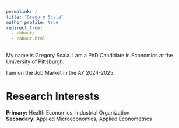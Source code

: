 ```yaml
---
permalink: /
title: "Gregory Scala"
author_profile: true
redirect_from: 
  - /about/
  - /about.html
---
```


My name is Gregory Scala. I am a PhD Candidate in Economics at the University of Pittsburgh. 

I am on the Job Market in the AY 2024-2025.

Research Interests 
=====

**Primary:** Health Economics, Industrial Organization \
**Secondary:** Applied Microeconomics, Applied Econometrics
